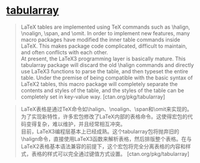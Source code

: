 # [tabularray](https://www.ctan.org/pkg/tabularray)

> LaTeX tables are implemented using TeX commands such as \halign, \noalign, \span, and \omit. In order to implement new features, many macro packages have modified the inner table commands inside LaTeX. This makes package code complicated, difficult to maintain, and often conflicts with each other.  
> At present, the LaTeX3 programming layer is basically mature. This tabularray package will discard the old \halign commands and directly use LaTeX3 functions to parse the table, and then typeset the entire table. Under the premise of being compatible with the basic syntax of LaTeX2 tables, this macro package will completely separate the contents and styles of the table, and the styles of the table can be completely set in key-value way. [ctan.org/pkg/tabularray]

> LaTeX表格是通过TeX命令如\halign、\noalign、\span和\omit来实现的。为了实现新特性，许多宏包修改了LaTeX内部的表格命令。这使得宏包的代码变得复杂，难以维护，并且经常相互冲突。  
> 目前，LaTeX3编程层基本上已经成熟。这个tabularray包将抛弃旧的\halign命令，直接使用LaTeX3函数来解析表格，然后排版整个表格。在与LaTeX2表格基本语法兼容的前提下，这个宏包将完全分离表格的内容和样式，表格的样式可以完全通过键值方式设置。 [ctan.org/pkg/tabularray]

